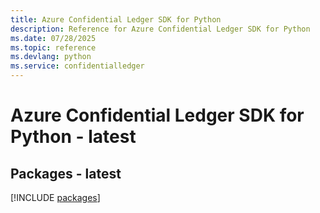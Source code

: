 ```yaml
---
title: Azure Confidential Ledger SDK for Python
description: Reference for Azure Confidential Ledger SDK for Python
ms.date: 07/28/2025
ms.topic: reference
ms.devlang: python
ms.service: confidentialledger
---
```

# Azure Confidential Ledger SDK for Python - latest
## Packages - latest
[!INCLUDE [packages](confidential-ledger-index.md)]